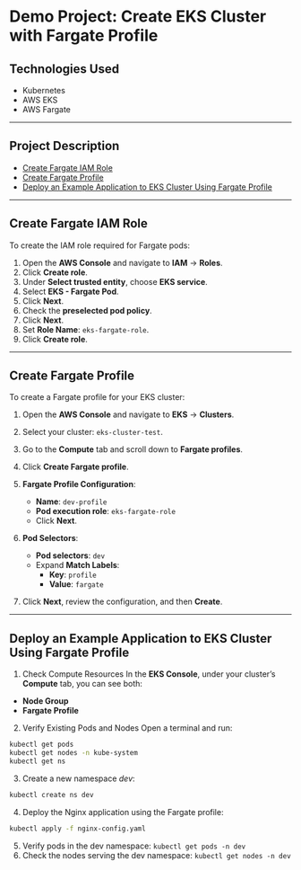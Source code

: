 # Demo Project: Create EKS Cluster with Fargate Profile

## Technologies Used
- Kubernetes  
- AWS EKS  
- AWS Fargate  

---

## Project Description
- [Create Fargate IAM Role](#create-fargate-iam-role)  
- [Create Fargate Profile](#create-fargate-profile)  
- [Deploy an Example Application to EKS Cluster Using Fargate Profile](#deploy-an-example-application-to-eks-cluster-using-fargate-profile)  

---

## Create Fargate IAM Role

To create the IAM role required for Fargate pods:

1. Open the **AWS Console** and navigate to **IAM** → **Roles**.  
2. Click **Create role**.  
3. Under **Select trusted entity**, choose **EKS service**.  
4. Select **EKS - Fargate Pod**.  
5. Click **Next**.  
6. Check the **preselected pod policy**.  
7. Click **Next**.  
8. Set **Role Name**: `eks-fargate-role`.  
9. Click **Create role**.

---

## Create Fargate Profile

To create a Fargate profile for your EKS cluster:

1. Open the **AWS Console** and navigate to **EKS** → **Clusters**.  
2. Select your cluster: `eks-cluster-test`.  
3. Go to the **Compute** tab and scroll down to **Fargate profiles**.  
4. Click **Create Fargate profile**.  

5. **Fargate Profile Configuration**:  
   - **Name**: `dev-profile`  
   - **Pod execution role**: `eks-fargate-role`  
   - Click **Next**.  

6. **Pod Selectors**:  
   - **Pod selectors**: `dev`  
   - Expand **Match Labels**:  
     - **Key**: `profile`  
     - **Value**: `fargate`  

7. Click **Next**, review the configuration, and then **Create**.

---

## Deploy an Example Application to EKS Cluster Using Fargate Profile

1. Check Compute Resources
In the **EKS Console**, under your cluster’s **Compute** tab, you can see both:  
- **Node Group**  
- **Fargate Profile**  

2. Verify Existing Pods and Nodes
Open a terminal and run:
```bash
kubectl get pods
kubectl get nodes -n kube-system
kubectl get ns
```

3. Create a new namespace *dev*:
```bash
kubectl create ns dev
```

4. Deploy the Nginx application using the Fargate profile:
```bash
kubectl apply -f nginx-config.yaml
```

5. Verify pods in the dev namespace: `kubectl get pods -n dev`
6. Check the nodes serving the dev namespace: `kubectl get nodes -n dev`
